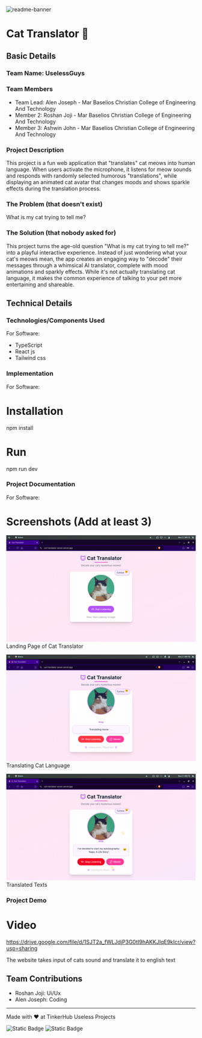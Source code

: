 <img width="1280" alt="readme-banner" src="https://github.com/user-attachments/assets/35332e92-44cb-425b-9dff-27bcf1023c6c">

# Cat Translator 🎯


## Basic Details
### Team Name: UselessGuys


### Team Members
- Team Lead: Alen Joseph - Mar Baselios Christian College of Engineering And Technology
- Member 2: Roshan Joji - Mar Baselios Christian College of Engineering And Technology
- Member 3: Ashwin John - Mar Baselios Christian College of Engineering And Technology

### Project Description
This project is a fun web application that "translates" cat meows into human language. When users activate the microphone, it listens for meow sounds and responds with randomly selected humorous "translations", while displaying an animated cat avatar that changes moods and shows sparkle effects during the translation process.

### The Problem (that doesn't exist)
What is my cat trying to tell me?

### The Solution (that nobody asked for)
This project turns the age-old question "What is my cat trying to tell me?" into a playful interactive experience. Instead of just wondering what your cat's meows mean, the app creates an engaging way to "decode" their messages through a whimsical AI translator, complete with mood animations and sparkly effects. While it's not actually translating cat language, it makes the common experience of talking to your pet more entertaining and shareable.

## Technical Details
### Technologies/Components Used
For Software:
- TypeScript
- React js
- Tailwind css

### Implementation
For Software:
# Installation
npm install

# Run
npm run dev

### Project Documentation
For Software:

# Screenshots (Add at least 3)
![alt text](<Screenshot from 2024-11-03 06-13-57.png>)
Landing Page of Cat Translator

![alt text](<Screenshot from 2024-11-03 06-16-06.png>)
Translating Cat Language

![alt text](<Screenshot from 2024-11-03 06-15-47.png>)
Translated Texts

### Project Demo
# Video
https://drive.google.com/file/d/1SJT2a_fWLJdjP3G0tI9hAKKJIqE9kIcr/view?usp=sharing

The website takes input of cats sound and translate it to english text


## Team Contributions
- Roshan Joji: Ui/Ux
- Alen Joseph: Coding


---
Made with ❤️ at TinkerHub Useless Projects 

![Static Badge](https://img.shields.io/badge/TinkerHub-24?color=%23000000&link=https%3A%2F%2Fwww.tinkerhub.org%2F)
![Static Badge](https://img.shields.io/badge/UselessProject--24-24?link=https%3A%2F%2Fwww.tinkerhub.org%2Fevents%2FQ2Q1TQKX6Q%2FUseless%2520Projects)



